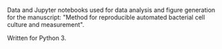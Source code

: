 Data and Jupyter notebooks used for data analysis and figure generation for the manuscript: "Method for reproducible automated bacterial cell culture and measurement".

Written for Python 3.

